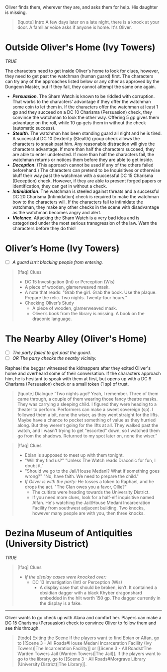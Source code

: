 Oliver finds them, wherever they are, and asks them for help. His daughter is missing.

> [!quote] Intro
> A few days later on a late night, there is a knock at your door. A familiar voice asks if anyone is home. It's Oliver.


# Outside Oliver's Home (Ivy Towers)
*TRUE*

The characters need to get inside Oliver's home to look for clues, however, they need to get past the watchman (human guard) first. The characters can try any of the approaches listed below or any other as approved by the Dungeon Master, but if they fail, they cannot attempt the same one again.
- ***Persuasion***. The Sharn Watch is known to be riddled with corruption. That works to the characters’ advantage if they offer the watchman some coin to let them in. If the characters offer the watchman at least 1 gp and they succeed on a DC 10 Charisma (Persuasion) check, they convince the watchman to look the other way. Offering 5 gp gives them advantage on the roll, while 10 gp gets them in without the check (automatic success).
- ***Stealth***. The watchman has been standing guard all night and he is tired. A successful DC 10 Dexterity (Stealth) group check allows the characters to sneak past him. Any reasonable distraction will give the characters advantage. If more than half the characters succeed, they are able to enter undetected. If more than half the characters fail, the watchman returns or notices them before they are able to get inside.
- ***Deception***. (This approach cannot be used if any of the others failed beforehand.) The characters can pretend to be Inquisitives or otherwise bluff their way past the watchman with a successful DC 15 Charisma (Deception) check. However, if they are able to present forged papers or identification, they can get in without a check.
- ***Intimidation***. The watchman is steeled against threats and a successful DC 20 Charisma (Intimidation) check is required to make the watchman bow to the characters will. If the characters fail to intimidate the watchman, they make any other checks in the scene with disadvantage as the watchman becomes angry and alert.
- ***Violence***. Attacking the Sharn Watch is a very bad idea and is categorized under the most serious transgression of the law. Warn the characters before they do this!
# Oliver’s Home (Ivy Towers)
- [ ] *A guard isn’t blocking people from entering.*


> [!faq] Clues
>  - DC 15 Investigation (Int) or Perception (Wis)   
> 	- A piece of wooden, glamerweaved mask.
> 	- A note that reads: "Grab the girl. Grab the book. Use the plaque. Prepare the relic. Two nights. Twenty-four hours."
> - Checking Oliver’s Study
> 	- A piece of wooden, glamerweaved mask.
> 	- Oliver’s book from the library is missing. A book on the draconic language.

# The Nearby Alley (Oliver's Home)
- [ ] *The party failed to get past the guard.*
- [ ] *OR The party checks the nearby vicinity.*

Raphael the beggar witnessed the kidnappers after they exited Oliver's home and overheard some of their conversation. If the characters approach him, he is hesitant to speak with them at first, but opens up with a DC 9 Charisma (Persuasion) check or a small token (1 sp) of trust.

> [!quote] Dialogue
> “Two nights ago? Yeah, I remember. Three of them came through, a couple of them wearing those fancy theatre masks. They was carrying a sleeping child. I figured they were heading to a theater to perform.
> Performers can make a sweet sovereign (sp). I followed them a bit, none the wiser, as they went straight for the lifts. Maybe have a chance to pocket something of value as they hurried along. But they weren't going for the lifts at all. They walked past the watch, and I wasn't trying to get "escorted" down, so I watched them go from the shadows. Returned to my spot later on, none the wiser.”

> [!faq] Clues
> - Ebian is supposed to meet up with them tonight.
> - "Will they find us?" "Unless The Watch reads Draconic for fun, I doubt it."
> - "Should we go to the Jail/House Medani? What if something goes wrong?" "No, have faith. We need to prepare the child."
> - *If Oliver is with the party:* He tosses a token to Raphael, and he drops the act. "The Clan owes you a favor, Ollie?"
> 	- The cultists were heading towards the University District.
> 	- If you need more clues, look for a half-elf inquisitive named Alfan. He's watching the Jail/House Medani Incarceration Facility from southwest adjacent building. Two knocks, however many people are with you, then three knocks.
# Dezina Museum of Antiquities (University District)
*TRUE*

> [!faq] Clues
> - *If the display cases were knocked over:*
> 	- DC 13 Investigation (Int) or Perception (Wis)
> 		- A display case that should be broken, isn’t. It contained a obsidian dagger with a black Khyber dragonshard embedded in the hilt worth 150 gp. The dagger currently in the display is a fake.

---
Oliver wants to go check up with Alana and comfort her. Players can make a DC 15 Charisma (Persuasion) check to convince Oliver to follow them and see this through.

> [!todo] Exiting the Scene
> If the players want to find Ebian or Alfan, go to [[Scene 3 - All Roads#House Medani Incarceration Facility (Ivy Towers)|The Incarceration Facility]] or [[Scene 3 - All Roads#The Warden Towers Jail (Warden Towers)|The Jail]].
> If the players want to go to the library, go to [[Scene 3 - All Roads#Morgrave Library (University District)|The Library]].